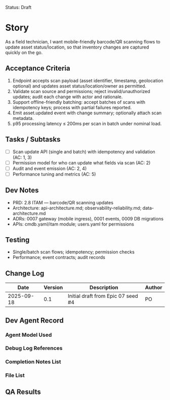 Status: Draft

# Story
As a field technician,
I want mobile-friendly barcode/QR scanning flows to update asset status/location,
so that inventory changes are captured quickly on the go.

## Acceptance Criteria
1. Endpoint accepts scan payload (asset identifier, timestamp, geolocation optional) and updates asset status/location/owner as permitted.
2. Validate scan source and permissions; reject invalid/unauthorized updates; audit each change with actor and rationale.
3. Support offline-friendly batching: accept batches of scans with idempotency keys; process with partial failures reported.
4. Emit asset.updated event with change summary; optionally attach scan metadata.
5. p95 processing latency ≤ 200ms per scan in batch under nominal load.

## Tasks / Subtasks
- [ ] Scan update API (single and batch) with idempotency and validation (AC: 1, 3)
- [ ] Permission model for who can update what fields via scan (AC: 2)
- [ ] Audit and event emission (AC: 2, 4)
- [ ] Performance tuning and metrics (AC: 5)

## Dev Notes
- PRD: 2.8 ITAM — barcode/QR scanning updates
- Architecture: api-architecture.md; observability-reliability.md; data-architecture.md
- ADRs: 0007 gateway (mobile ingress), 0001 events, 0009 DB migrations
- APIs: cmdb.yaml/itam module; users.yaml for permissions

## Testing
- Single/batch scan flows; idempotency; permission checks
- Performance; event contracts; audit records

## Change Log
| Date       | Version | Description                                        | Author |
|------------|---------|----------------------------------------------------|--------|
| 2025-09-18 | 0.1     | Initial draft from Epic 07 seed #4                 | PO     |

## Dev Agent Record

### Agent Model Used
<record at implementation time>

### Debug Log References
<links at implementation time>

### Completion Notes List
<notes at implementation time>

### File List
<files at implementation time>

## QA Results
<QA to fill>


